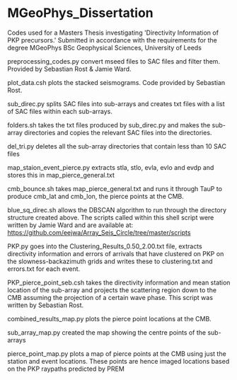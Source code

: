 # MGeoPhys_Dissertation
Codes used for a Masters Thesis investigating 'Directivity Information of PKP precursors.' Submitted in accordance with the requirements for the degree MGeoPhys BSc Geophysical Sciences, University of Leeds

preprocessing_codes.py convert mseed files to SAC files and filter them. Provided by Sebastian Rost & Jamie Ward.

plot_data.csh plots the stacked seismograms. Code provided by Sebastian Rost.

sub_direc.py splits SAC files into sub-arrays and creates txt files with a list of SAC files within each sub-arrays.

folders.sh takes the txt files produced by sub_direc.py and makes the sub-array directories and copies the relevant SAC files into the directories.

del_tri.py deletes all the sub-array directories that contain less than 10 SAC files

map_staion_event_pierce.py extracts stla, stlo, evla, evlo and evdp and stores this in map_pierce_general.txt

cmb_bounce.sh takes map_pierce_general.txt and runs it through TauP to produce cmb_lat and cmb_lon, the pierce points at the CMB.

blue_sq_direc.sh allows the DBSCAN algorithm to run through the directory structure created above.
The scripts called within this shell script were written by Jamie Ward and are available at:
https://github.com/eejwa/Array_Seis_Circle/tree/master/scripts

PKP.py goes into the Clustering_Results_0.50_2.00.txt file, extracts directivity information and errors of arrivals that have clustered on PKP on
the slowness-backazimuth grids and writes these to clustering.txt and errors.txt for each event.

PKP_pierce_point_seb.csh takes the directivity information and mean station location of the sub-array and projects the scattering region down to the
CMB assuming the projection of a certain wave phase. This script was written by Sebastian Rost.

combined_results_map.py plots the pierce point locations at the CMB.

sub_array_map.py created the map showing the centre points of the sub-arrays

pierce_point_map.py plots a map of pierce points at the CMB using just the station and event locations. These points are hence
imaged locations based on the PKP raypaths predicted by PREM
